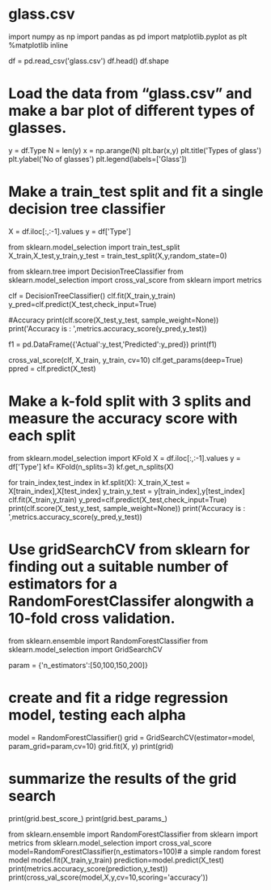 # glass.csv

import numpy as np
import pandas as pd
import matplotlib.pyplot as plt
%matplotlib inline

df = pd.read_csv('glass.csv')
df.head()
df.shape

# Load the data from “glass.csv” and make a bar plot of different types of glasses.
y = df.Type
N = len(y)
x = np.arange(N)
plt.bar(x,y)
plt.title('Types of glass')
plt.ylabel('No of glasses')
plt.legend(labels=['Glass'])

# Make a train_test split and fit a single decision tree classifier
X = df.iloc[:,:-1].values
y = df['Type']

from sklearn.model_selection import train_test_split
X_train,X_test,y_train,y_test = train_test_split(X,y,random_state=0)

from sklearn.tree import DecisionTreeClassifier
from sklearn.model_selection import cross_val_score
from sklearn import metrics

clf = DecisionTreeClassifier()
clf.fit(X_train,y_train)
y_pred=clf.predict(X_test,check_input=True)

#Accuracy
print(clf.score(X_test,y_test, sample_weight=None))
print('Accuracy is : ',metrics.accuracy_score(y_pred,y_test))

f1 = pd.DataFrame({'Actual':y_test,'Predicted':y_pred})
print(f1)

cross_val_score(clf, X_train, y_train, cv=10)
clf.get_params(deep=True)
ppred = clf.predict(X_test)

# Make a k-fold split with 3 splits and measure the accuracy score with each split
from sklearn.model_selection import KFold
X = df.iloc[:,:-1].values
y = df['Type']
kf= KFold(n_splits=3)
kf.get_n_splits(X)

for train_index,test_index in kf.split(X):
    X_train,X_test = X[train_index],X[test_index]
    y_train,y_test = y[train_index],y[test_index]
    clf.fit(X_train,y_train)
    y_pred=clf.predict(X_test,check_input=True)
    print(clf.score(X_test,y_test, sample_weight=None))
    print('Accuracy is : ',metrics.accuracy_score(y_pred,y_test))

# Use gridSearchCV from sklearn for finding out a suitable number of estimators for a RandomForestClassifer alongwith a 10-fold cross validation.

from sklearn.ensemble import RandomForestClassifier
from sklearn.model_selection import GridSearchCV

param = {'n_estimators':[50,100,150,200]}
# create and fit a ridge regression model, testing each alpha
model = RandomForestClassifier()
grid = GridSearchCV(estimator=model, param_grid=param,cv=10)
grid.fit(X, y)
print(grid)
# summarize the results of the grid search
print(grid.best_score_)
print(grid.best_params_)

from sklearn.ensemble import RandomForestClassifier
from sklearn import metrics
from sklearn.model_selection import cross_val_score
model=RandomForestClassifier(n_estimators=100)# a simple random forest model
model.fit(X_train,y_train)
prediction=model.predict(X_test)
print(metrics.accuracy_score(prediction,y_test))
print(cross_val_score(model,X,y,cv=10,scoring='accuracy'))
